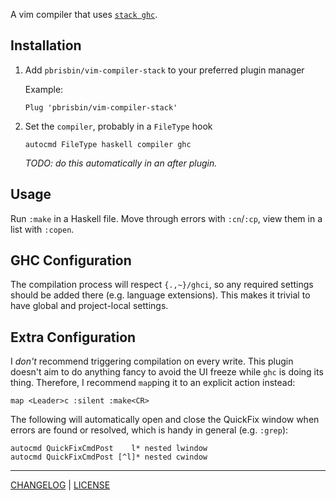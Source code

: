 A vim compiler that uses [`stack ghc`][stack].

[stack]: http://docs.haskellstack.org/en/stable/README.html

## Installation

1. Add `pbrisbin/vim-compiler-stack` to your preferred plugin manager

   Example:

   ```vim
   Plug 'pbrisbin/vim-compiler-stack'
   ```

1. Set the `compiler`, probably in a `FileType` hook

   ```vim
   autocmd FileType haskell compiler ghc
   ```

   *TODO: do this automatically in an after plugin.*

## Usage

Run `:make` in a Haskell file. Move through errors with `:cn`/`:cp`,
view them in a list with `:copen`.

## GHC Configuration

The compilation process will respect `{.,~}/ghci`, so any required settings
should be added there (e.g. language extensions). This makes it trivial to have
global and project-local settings.

## Extra Configuration

I *don't* recommend triggering compilation on every write. This plugin doesn't
aim to do anything fancy to avoid the UI freeze while `ghc` is doing its thing.
Therefore, I recommend `map`ping it to an explicit action instead:

```vim
map <Leader>c :silent :make<CR>
```

The following will automatically open and close the QuickFix window when errors
are found or resolved, which is handy in general (e.g. `:grep`):

```vim
autocmd QuickFixCmdPost    l* nested lwindow
autocmd QuickFixCmdPost [^l]* nested cwindow
```

---

[CHANGELOG](./CHANGELOG.md) | [LICENSE](./LICENSE)
